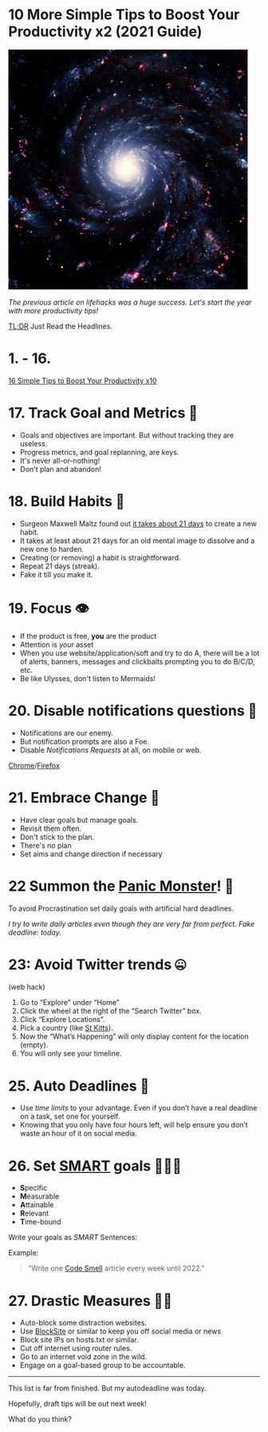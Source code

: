 # 10 More Simple Tips to Boost Your Productivity x2 (2021 Guide)

![10 More Simple Tips to Boost Your Productivity x2 (2021 Guide)](galaxy.gif)

*The previous article on lifehacks was a huge success. Let's start the year with more productivity tips!*

[TL;DR](https://en.wikipedia.org/wiki/Wikipedia:Too_long;_didn%27t_read) Just Read the Headlines. 

# 1. - 16.

[16 Simple Tips to Boost Your Productivity x10](../../Productivity/16%20Simple%20Tips%20to%20Boost%20Your%20Productivity%20x10/readme.md)

# 17. Track Goal and Metrics 🥅

- Goals and objectives are important. But without tracking they are useless.
- Progress metrics, and goal replanning, are keys.
- It's never all-or-nothing!
- Don't plan and abandon!

# 18. Build Habits 🏃

- Surgeon Maxwell Maltz found out [it takes about 21 days](https://jamesclear.com/new-habit) to create a new habit.
- It takes at least about 21 days for an old mental image to dissolve and a new one to harden.
- Creating (or removing) a habit is straightforward.
- Repeat 21 days (streak).
- Fake it till you make it.

# 19. Focus 👁️
- If the product is free, **you** are the product
- Attention is *your* asset
- When you use website/application/soft and try to do A, there will be a lot of alerts, banners, messages and clickbaits prompting you to do B/C/D, etc.
- Be like Ulysses, don't listen to Mermaids!

# 20. Disable notifications questions 🔕

- Notifications are our enemy.
- But notification prompts are also a Foe.
- Disable *Notifications Requests* at all, on mobile or web. 

[Chrome](https://support.google.com/chrome/answer/3220216?co=GENIE.Platform%3DDesktop)/[Firefox](https://sendpulse.com/knowledge-base/push-notifications/enable-disable-push-notifications-mozilla-firefox)

# 21. Embrace Change 🦋

- Have clear goals but manage goals. 
- Revisit them often.
- Don't stick to the plan. 
- There's no plan
- Set aims and change direction if necessary

# 22 Summon the [Panic Monster](https://www.ted.com/talks/tim_urban_inside_the_mind_of_a_master_procrastinator)! 👾

To avoid Procrastination set daily goals with artificial hard deadlines.

*I try to write daily articles even though they are very far from perfect. 
Fake deadline: today.*
 
# 23: Avoid Twitter trends 🤐

(web hack)

1. Go to “Explore” under “Home”
2. Click the wheel at the right of the “Search Twitter” box.
3. Click “Explore Locations”.
4. Pick a country (like [St Kitts](https://en.wikipedia.org/wiki/Saint_Kitts_and_Nevis)).
5. Now the “What’s Happening” will only display content for the location (empty).
6. You will only see your timeline.

# 25. Auto Deadlines 🔫

- Use *time limits* to your advantage. Even if you don’t have a real deadline on a task, set one for yourself. 
- Knowing that you only have four hours left, will help ensure you don’t waste an hour of it on social media.

# 26. Set [SMART](https://en.wikipedia.org/wiki/SMART_criteria) goals 👩🏾‍🔬

- **S**pecific
- **M**easurable
- **A**ttainable
- **R**elevant
- **T**ime-bound

Write your goals as *SMART* Sentences:

Example:
> “Write one [Code Smell](https://hashnode.com/series/code-smells-ckh0jrbfm07pu20s1bc0yaae1) article every week until 2022."

# 27. Drastic Measures 🐱‍🚀

- Auto-block some distraction websites.
- Use [BlockSite](https://chrome.google.com/webstore/detail/blocksite-stay-focused-co/eiimnmioipafcokbfikbljfdeojpcgbh) or similar to keep you off social media or news
- Block site IPs on hosts.txt or similar.
- Cut off internet using router rules.
- Go to an internet void zone in the wild.
- Engage on a goal-based group to be accountable.

* * * 

This list is far from finished. But my autodeadline was today.

Hopefully, draft tips will be out next week!

What do you think?